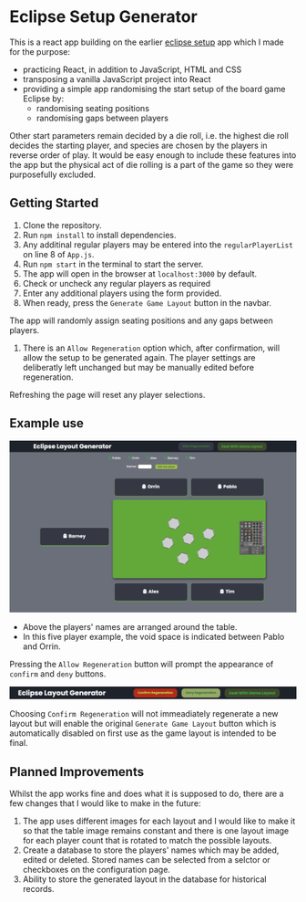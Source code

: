 # Eclipse Setup Generator

This is a react app building on the earlier [eclipse setup](https://github.com/pablisch/eclipse-game-setup) app which I made for the purpose: 
* practicing React, in addition to JavaScript, HTML and CSS
* transposing a vanilla JavaScript project into React
* providing a simple app randomising the start setup of the board game Eclipse by:
  * randomising seating positions
  * randomising gaps between players

Other start parameters remain decided by a die roll, i.e. the highest die roll decides the starting player, and species are chosen by the players in reverse order of play.
It would be easy enough to include these features into the app but the physical act of die rolling is a part of the game so they were purposefully excluded.

## Getting Started

1. Clone the repository.
2. Run `npm install` to install dependencies.
3. Any additinal regular players may be entered into the `regularPlayerList` on line 8 of `App.js`.
4. Run `npm start` in the terminal to start the server.
5. The app will open in the browser at `localhost:3000` by default.
6. Check or uncheck any regular players as required
7. Enter any additional players using the form provided.
8. When ready, press the `Generate Game Layout` button in the navbar.

The app will randomly assign seating positions and any gaps between players.

1. There is an `Allow Regeneration` option which, after confirmation, will allow the setup to be generated again. The player settings are deliberatly left unchanged but may be manually edited before regeneration.

Refreshing the page will reset any player selections.


## Example use

![Example use](public/images/example-use-2.png)

* Above the players' names are arranged around the table.
* In this five player example, the void space is indicated between Pablo and Orrin.

Pressing the `Allow Regeneration` button will prompt the appearance of `confirm` and `deny` buttons.

![Confirm or Deny](public/images/confirm-deny-buttons.png)

Choosing `Confirm Regeneration` will not immeadiately regenerate a new layout but will enable the original `Generate Game Layout` button which is automatically disabled on first use as the game layout is intended to be final.

## Planned Improvements

Whilst the app works fine and does what it is supposed to do, there are a few changes that I would like to make in the future:
1. The app uses different images for each layout and I would like to make it so that the table image remains constant and there is one layout image for each player count that is rotated to match the possible layouts.
2. Create a database to store the players' names which may be added, edited or deleted. Stored names can be selected from a selctor or checkboxes on the configuration page.
3. Ability to store the generated layout in the database for historical records.
